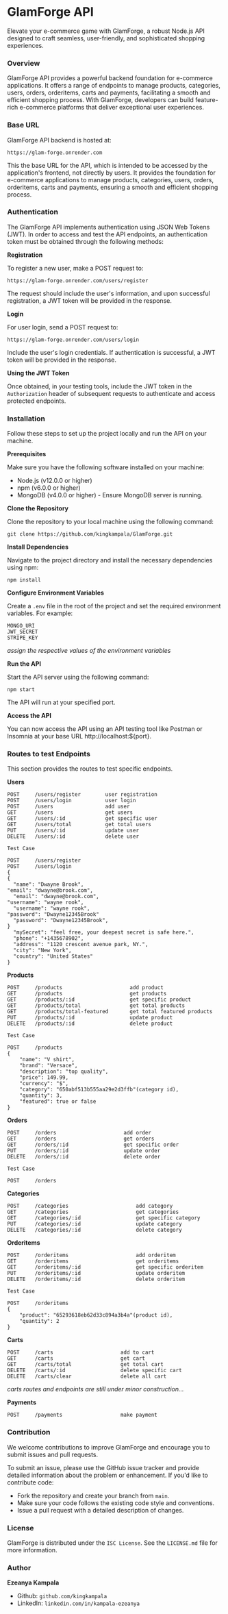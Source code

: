 # GlamForge API
Elevate your e-commerce game with GlamForge, a robust Node.js API designed to craft seamless, user-friendly, and sophisticated shopping experiences.


### Overview
GlamForge API provides a powerful backend foundation for e-commerce applications. It offers a range of endpoints to manage products, categories, users, orders, orderitems, carts and payments, facilitating a smooth and efficient shopping process. With GlamForge, developers can build feature-rich e-commerce platforms that deliver exceptional user experiences.


### Base URL
GlamForge API backend is hosted at:

`https://glam-forge.onrender.com`

This the base URL for the API, which is intended to be accessed by the application's frontend, not directly by users. It provides the foundation for e-commerce applications to manage products, categories, users, orders, orderitems, carts and payments, ensuring a smooth and efficient shopping process.


### Authentication
The GlamForge API implements authentication using JSON Web Tokens (JWT). In order to access and test the API endpoints, an authentication token must be obtained through the following methods:

**Registration**

To register a new user, make a POST request to:

`https://glam-forge.onrender.com/users/register`

The request should include the user's information, and upon successful registration, a JWT token will be provided in the response.

**Login**

For user login, send a POST request to:

`https://glam-forge.onrender.com/users/login`

Include the user's login credentials. If authentication is successful, a JWT token will be provided in the response.

**Using the JWT Token**

Once obtained, in your testing tools, include the JWT token in the `Authorization` header of subsequent requests to authenticate and access protected endpoints.


### Installation
Follow these steps to set up the project locally and run the API on your machine.

**Prerequisites**

Make sure you have the following software installed on your machine:

* Node.js (v12.0.0 or higher)
* npm (v6.0.0 or higher)
* MongoDB (v4.0.0 or higher) - Ensure MongoDB server is running.

**Clone the Repository**

Clone the repository to your local machine using the following command:

`git clone https://github.com/kingkampala/GlamForge.git`

**Install Dependencies**

Navigate to the project directory and install the necessary dependencies using npm:

`npm install`

**Configure Environment Variables**

Create a `.env` file in the root of the project and set the required environment variables. For example:

```
MONGO_URI
JWT_SECRET
STRIPE_KEY
```
_assign the respective values of the environment variables_

**Run the API**

Start the API server using the following command:

`npm start`

The API will run at your specified port.

**Access the API**

You can now access the API using an API testing tool like Postman or Insomnia at your base URL http://localhost:${port}.


### Routes to test Endpoints
This section provides the routes to test specific endpoints.

**Users**

```
POST     /users/register        user registration
POST     /users/login           user login
POST     /users                 add user
GET      /users                 get users
GET      /users/:id             get specific user
GET      /users/total           get total users
PUT      /users/:id             update user
DELETE   /users/:id             delete user

Test Case

POST     /users/register                                                   POST     /users/login
{                                                                          {
  "name": "Dwayne Brook",                                                    "email": "dwayne@brook.com",
  "email": "dwayne@brook.com",                                               "username": "wayne rook",
  "username": "wayne rook",                                                  "password": "Dwayne12345Brook"
  "password": "Dwayne12345Brook",                                          }
  "mySecret": "feel free, your deepest secret is safe here.",
  "phone": "+1435678902",
  "address": "1120 crescent avenue park, NY.",
  "city": "New York",
  "country": "United States"
}
```

**Products**

```
POST     /products                      add product
GET      /products                      get products
GET      /products/:id                  get specific product
GET      /products/total                get total products
GET      /products/total-featured       get total featured products
PUT      /products/:id                  update product
DELETE   /products/:id                  delete product

Test Case

POST     /products
{
    "name": "V shirt",
    "brand": "Versace",
    "description": "top quality",
    "price": 149.99,
    "currency": "$",
    "category": "650abf513b555aa29e2d3ffb"(category id),
    "quantity": 3,
    "featured": true or false
}
```

**Orders**

```
POST     /orders                      add order
GET      /orders                      get orders
GET      /orders/:id                  get specific order
PUT      /orders/:id                  update order
DELETE   /orders/:id                  delete order

Test Case

POST     /orders

```

**Categories**

```
POST     /categories                      add category
GET      /categories                      get categories
GET      /categories/:id                  get specific category
PUT      /categories/:id                  update category
DELETE   /categories/:id                  delete category
```

**Orderitems**

```
POST     /orderitems                      add orderitem
GET      /orderitems                      get orderitems
GET      /orderitems/:id                  get specific orderitem
PUT      /orderitems/:id                  update orderitem
DELETE   /orderitems/:id                  delete orderitem

Test Case

POST     /orderitems
{
    "product": "65293618eb62d33c894a3b4a"(product id),
    "quantity": 2
}
```

**Carts**

```
POST     /carts                      add to cart
GET      /carts                      get cart
GET      /carts/total                get total cart
DELETE   /carts/:id                  delete specific cart
DELETE   /carts/clear                delete all cart
```
_carts routes and endpoints are still under minor construction..._

**Payments**

```
POST     /payments                   make payment
```


### Contribution
We welcome contributions to improve GlamForge and encourage you to submit issues and pull requests.

To submit an issue, please use the GitHub issue tracker and provide detailed information about the problem or enhancement.
If you'd like to contribute code:

* Fork the repository and create your branch from `main`.
* Make sure your code follows the existing code style and conventions.
* Issue a pull request with a detailed description of changes.


### License
GlamForge is distributed under the `ISC License`. See the `LICENSE.md` file for more information.


### Author
**Ezeanya Kampala**

* Github: `github.com/kingkampala`
* LinkedIn: `linkedin.com/in/kampala-ezeanya`